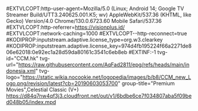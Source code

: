 #EXTVLCOPT:http-user-agent=Mozilla/5.0 (Linux; Android 14; Google TV Streamer Build/UTT3.240625.001.K5; wv) AppleWebKit/537.36 (KHTML, like Gecko) Version/4.0 Chrome/130.0.6723.60 Mobile Safari/537.36
#EXTVLCOPT:http-referrer=https://visionplus.id/   
#EXTVLCOPT:network-caching=1000
#EXTVLCOPT--http-reconnect=true
#KODIPROP:inputstream.adaptive.license_type=org.w3.clearkey
#KODIPROP:inputstream.adaptive.license_key=974d4fb195224f66a2271de806e62018:0e92ec1a28d59da80161c3541c6eb8eb
#EXTINF:-1 tvg-id="CCM.hk" tvg-url="https://raw.githubusercontent.com/AqFad2811/epg/refs/heads/main/indonesia.xml" tvg-logo="https://static.wikia.nocookie.net/logopedia/images/b/b8/CCM_new_Logo.png/revision/latest?cb=20190603053700" group-title="Premium Movies",Celestial Classic (V+)
https://d84q7nw4qf3j3.cloudfront.net/out/v1/6bdbe6ce7f034807aba5f09bed048b05/index.mpd
